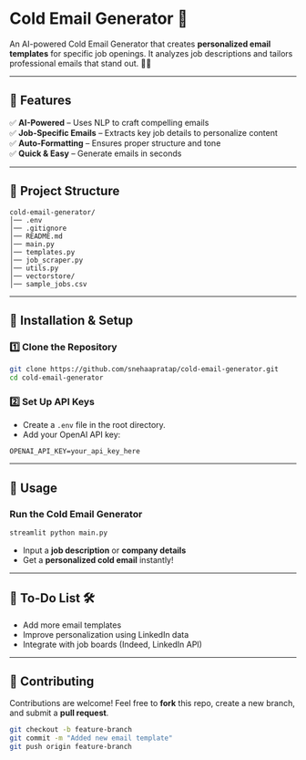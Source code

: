 # Cold Email Generator 🚀 

An AI-powered Cold Email Generator that creates **personalized email templates** for specific job openings. It analyzes job descriptions and tailors professional emails that stand out. 💼📩

---

## 🌟 Features  
✅ **AI-Powered** – Uses NLP to craft compelling emails  
✅ **Job-Specific Emails** – Extracts key job details to personalize content  
✅ **Auto-Formatting** – Ensures proper structure and tone  
✅ **Quick & Easy** – Generate emails in seconds  

---

## 📂 Project Structure  
```
cold-email-generator/
│── .env                  
│── .gitignore            
│── README.md             
│── main.py               
│── templates.py          
│── job_scraper.py        
│── utils.py              
│── vectorstore/          
│── sample_jobs.csv       
```

---

## 🚀 Installation & Setup  

### **1️⃣ Clone the Repository**
```bash
git clone https://github.com/snehaapratap/cold-email-generator.git
cd cold-email-generator
```


### **2️⃣ Set Up API Keys**  
- Create a `.env` file in the root directory.
- Add your OpenAI API key:  
```env
OPENAI_API_KEY=your_api_key_here
```

---

## 🎯 Usage  
### **Run the Cold Email Generator**
```bash
streamlit python main.py
```
- Input a **job description** or **company details**  
- Get a **personalized cold email** instantly!  

---

## 🎯 To-Do List 🛠  
- Add more email templates  
- Improve personalization using LinkedIn data  
- Integrate with job boards (Indeed, LinkedIn API)  

---

## 🤝 Contributing  
Contributions are welcome! Feel free to **fork** this repo, create a new branch, and submit a **pull request**.  

```bash
git checkout -b feature-branch
git commit -m "Added new email template"
git push origin feature-branch
```
